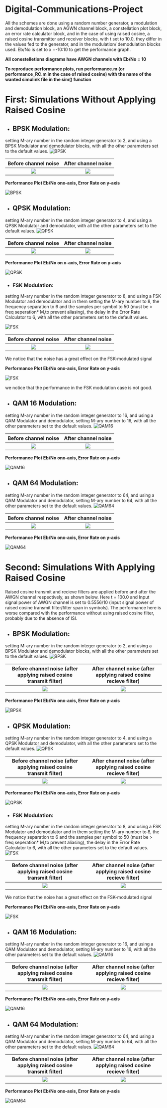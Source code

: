 # Digital-Communications-Project
All the schemes are done using a random number generator, a modulation and demodulation block, an AGWN channel block, a constellation plot block, an error rate calculator block, and in the case of using raised cosine, a raised cosine transmitter and receiver blocks, with t set to 10.0, they differ in the values fed to the generator, and in the modulation/ demodulation blocks used. Eb/No is set to x =-10:10 to get the performance graph.

**All conestelletions diagrams have AWGN channels with Eb/No = 10**

**To reproduce performance plots, run performance.m (or performance_RC.m in the case of raised cosine) with the name of the wanted simulink file in the sim() function**

# First: Simulations Without Applying Raised Cosine

- ## **BPSK Modulation**:

setting M-ary number in the random integer generator to 2, and using a BPSK Modulator and demodulator blocks, with all the other parameters set to the default values.
![BPSK](https://github.com/sara-maher/Digital-Communications-Project/blob/master/Simulink%20-Without%20Rasied%20Cosine/Schematics/bpsk.jpg)


Before channel noise       |  After channel noise 
:-------------------------:|:-------------------------:
![](https://github.com/sara-maher/Digital-Communications-Project/blob/master/Simulink%20-Without%20Rasied%20Cosine/Performance/bpsk_tx.PNG)  |  ![](https://github.com/sara-maher/Digital-Communications-Project/blob/master/Simulink%20-Without%20Rasied%20Cosine/Performance/bpsk_rx.PNG)


**Performance Plot Eb/No onx-axis, Error Rate on y-axis**

![BPSK](https://github.com/sara-maher/Digital-Communications-Project/blob/master/Simulink%20-Without%20Rasied%20Cosine/Performance/bpsk.jpg)


- ## **QPSK Modulation**:

setting M-ary number in the random integer generator to 4, and using a QPSK Modulator and demodulator, with all the other parameters set to the default values.
![QPSK](https://github.com/sara-maher/Digital-Communications-Project/blob/master/Simulink%20-Without%20Rasied%20Cosine/Schematics/qpsk.jpg)


Before channel noise       |  After channel noise 
:-------------------------:|:-------------------------:
![](https://github.com/sara-maher/Digital-Communications-Project/blob/master/Simulink%20-Without%20Rasied%20Cosine/Performance/qpsk_tx.PNG)  |  ![](https://github.com/sara-maher/Digital-Communications-Project/blob/master/Simulink%20-Without%20Rasied%20Cosine/Performance/qpsk_rx.PNG)



**Performance Plot Eb/No on x-axis, Error Rate on y-axis**

![QPSK](https://github.com/sara-maher/Digital-Communications-Project/blob/master/Simulink%20-Without%20Rasied%20Cosine/Performance/qpsk.jpg)



- ### **FSK Modulation**:

setting M-ary number in the random integer generator to 8, and using a FSK Modulator and demodulator and in them setting the M-ary number to 8, the frequency separation to 6 and the samples per symbol to 50 (must be > freq seperation* M,to prevent aliasing),  the delay in the Error Rate Calculator to 6, with all the other parameters set to the default values.

![FSK](https://github.com/sara-maher/Digital-Communications-Project/blob/master/Simulink%20-Without%20Rasied%20Cosine/Schematics/fsk.jpg)


Before channel noise       |  After channel noise 
:-------------------------:|:-------------------------:
![](https://github.com/sara-maher/Digital-Communications-Project/blob/master/Simulink%20-Without%20Rasied%20Cosine/Performance/fsk_tx.PNG)  |  ![](https://github.com/sara-maher/Digital-Communications-Project/blob/master/Simulink%20-Without%20Rasied%20Cosine/Performance/fsk_rx.PNG)

We notice that the noise has a great effect on the FSK-modulated signal

**Performance Plot Eb/No onx-axis, Error Rate on y-axis**

![FSK](https://github.com/sara-maher/Digital-Communications-Project/blob/master/Simulink%20-Without%20Rasied%20Cosine/Performance/fsk.jpg)

we notice that the performance in the FSK modulation case is not good.

- ## **QAM 16 Modulation**:

setting M-ary number in the random integer generator to 16, and using a QAM Modulator and demodulator, setting M-ary number to 16, with all the other parameters set to the default values.
![QAM16](https://github.com/sara-maher/Digital-Communications-Project/blob/master/Simulink%20-Without%20Rasied%20Cosine/Schematics/qam16.jpg)


Before channel noise       |  After channel noise 
:-------------------------:|:-------------------------:
![](https://github.com/sara-maher/Digital-Communications-Project/blob/master/Simulink%20-Without%20Rasied%20Cosine/Performance/qam16_tx.PNG)  |  ![](https://github.com/sara-maher/Digital-Communications-Project/blob/master/Simulink%20-Without%20Rasied%20Cosine/Performance/qam16_rx.PNG)


**Performance Plot Eb/No onx-axis, Error Rate on y-axis**

![QAM16](https://github.com/sara-maher/Digital-Communications-Project/blob/master/Simulink%20-Without%20Rasied%20Cosine/Performance/qam16.jpg)



- ## **QAM 64 Modulation**:

setting M-ary number in the random integer generator to 64, and using a QAM Modulator and demodulator, setting M-ary number to 64, with all the other parameters set to the default values.
![QAM64](https://github.com/sara-maher/Digital-Communications-Project/blob/master/Simulink%20-Without%20Rasied%20Cosine/Schematics/qam64.jpg)


Before channel noise       |  After channel noise 
:-------------------------:|:-------------------------:
![](https://github.com/sara-maher/Digital-Communications-Project/blob/master/Simulink%20-Without%20Rasied%20Cosine/Performance/qam64_tx.PNG)  |  ![](https://github.com/sara-maher/Digital-Communications-Project/blob/master/Simulink%20-Without%20Rasied%20Cosine/Performance/qam64_rx.PNG)



**Performance Plot Eb/No onx-axis, Error Rate on y-axis**

![QAM64](https://github.com/sara-maher/Digital-Communications-Project/blob/master/Simulink%20-Without%20Rasied%20Cosine/Performance/qam64.jpg)




# Second: Simulations With Applying Raised Cosine

Raised cosine transmit and recieve filters are applied before and after the AWGN channel respectively, as shown below. Here t = 100.0 and Input signal power of AWGN channel is set to 0.5556/10 (input signal power of raised cosine transmit filter/filter span in symbols).
The performance here is worse compared with the performance without using raised cosine filter, probably due to the absence of ISI.

- ## **BPSK Modulation**:

setting M-ary number in the random integer generator to 2, and using a BPSK Modulator and demodulator blocks, with all the other parameters set to the default values.
![BPSK](https://github.com/sara-maher/Digital-Communications-Project/blob/master/Simulink%20-With%20Rasied%20Cosine/Schematics/bpsk.jpg)


Before channel noise (after applying raised cosine transmit filter)      |  After channel noise  (after applying raised cosine recieve filter)
:-------------------------:|:-------------------------:
![](https://github.com/sara-maher/Digital-Communications-Project/blob/master/Simulink%20-With%20Rasied%20Cosine/Performance/bpsk_tx.PNG)  |  ![](https://github.com/sara-maher/Digital-Communications-Project/blob/master/Simulink%20-With%20Rasied%20Cosine/Performance/bpsk_rx.PNG)


**Performance Plot Eb/No onx-axis, Error Rate on y-axis**

![BPSK](https://github.com/sara-maher/Digital-Communications-Project/blob/master/Simulink%20-With%20Rasied%20Cosine/Performance/bpsk.jpg)



- ## **QPSK Modulation**:

setting M-ary number in the random integer generator to 4, and using a QPSK Modulator and demodulator, with all the other parameters set to the default values.
![QPSK](https://github.com/sara-maher/Digital-Communications-Project/blob/master/Simulink%20-With%20Rasied%20Cosine/Schematics/qpsk.jpg)


Before channel noise (after applying raised cosine transmit filter)      |  After channel noise  (after applying raised cosine recieve filter)
:-------------------------:|:-------------------------:
![](https://github.com/sara-maher/Digital-Communications-Project/blob/master/Simulink%20-With%20Rasied%20Cosine/Performance/qpsk_tx.PNG)  |  ![](https://github.com/sara-maher/Digital-Communications-Project/blob/master/Simulink%20-With%20Rasied%20Cosine/Performance/qpsk_rx.PNG)



**Performance Plot Eb/No onx-axis, Error Rate on y-axis**

![QPSK](https://github.com/sara-maher/Digital-Communications-Project/blob/master/Simulink%20-With%20Rasied%20Cosine/Performance/qpsk.jpg)



- ### **FSK Modulation**:

setting M-ary number in the random integer generator to 8, and using a FSK Modulator and demodulator and in them setting the M-ary number to 8, the frequency separation to 6 and the samples per symbol to 50 (must be > freq seperation* M,to prevent aliasing),  the delay in the Error Rate Calculator to 6, with all the other parameters set to the default values.
![FSK](https://github.com/sara-maher/Digital-Communications-Project/blob/master/Simulink%20-With%20Rasied%20Cosine/Schematics/fsk.jpg)


Before channel noise (after applying raised cosine transmit filter)      |  After channel noise  (after applying raised cosine recieve filter)
:-------------------------:|:-------------------------:
![](https://github.com/sara-maher/Digital-Communications-Project/blob/master/Simulink%20-With%20Rasied%20Cosine/Performance/fsk_tx.PNG)  |  ![](https://github.com/sara-maher/Digital-Communications-Project/blob/master/Simulink%20-With%20Rasied%20Cosine/Performance/fsk_rx.PNG)

We notice that the noise has a great effect on the FSK-modulated signal

**Performance Plot Eb/No onx-axis, Error Rate on y-axis**

![FSK](https://github.com/sara-maher/Digital-Communications-Project/blob/master/Simulink%20-With%20Rasied%20Cosine/Performance/fsk.jpg)



- ## **QAM 16 Modulation**:

setting M-ary number in the random integer generator to 16, and using a QAM Modulator and demodulator, setting M-ary number to 16, with all the other parameters set to the default values.
![QAM16](https://github.com/sara-maher/Digital-Communications-Project/blob/master/Simulink%20-With%20Rasied%20Cosine/Schematics/qam16.jpg)


Before channel noise (after applying raised cosine transmit filter)      |  After channel noise  (after applying raised cosine recieve filter)
:-------------------------:|:-------------------------:
![](https://github.com/sara-maher/Digital-Communications-Project/blob/master/Simulink%20-With%20Rasied%20Cosine/Performance/qam16_tx.PNG)  |  ![](https://github.com/sara-maher/Digital-Communications-Project/blob/master/Simulink%20-With%20Rasied%20Cosine/Performance/qam16_rx.PNG)



**Performance Plot Eb/No onx-axis, Error Rate on y-axis**

![QAM16](https://github.com/sara-maher/Digital-Communications-Project/blob/master/Simulink%20-With%20Rasied%20Cosine/Performance/qam16.jpg)




- ## **QAM 64 Modulation**:

setting M-ary number in the random integer generator to 64, and using a QAM Modulator and demodulator, setting M-ary number to 64, with all the other parameters set to the default values.
![QAM64](https://github.com/sara-maher/Digital-Communications-Project/blob/master/Simulink%20-With%20Rasied%20Cosine/Schematics/qam64.jpg)


Before channel noise (after applying raised cosine transmit filter)      |  After channel noise  (after applying raised cosine recieve filter)
:-------------------------:|:-------------------------:
![](https://github.com/sara-maher/Digital-Communications-Project/blob/master/Simulink%20-With%20Rasied%20Cosine/Performance/qam64_tx.PNG)  |  ![](https://github.com/sara-maher/Digital-Communications-Project/blob/master/Simulink%20-With%20Rasied%20Cosine/Performance/qam64_rx.PNG)



**Performance Plot Eb/No onx-axis, Error Rate on y-axis**

![QAM64](https://github.com/sara-maher/Digital-Communications-Project/blob/master/Simulink%20-With%20Rasied%20Cosine/Performance/qam64.jpg)
